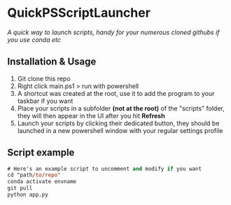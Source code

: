 # QuickPSScriptLauncher
*A quick way to launch scripts, handy for your numerous cloned githubs if you use conda etc*

## Installation & Usage
1. Git clone this repo
2. Right click main.ps1 > run with powershell
3. A shortcut was created at the root, use it to add the program to your taskbar if you want
4. Place your scripts in a subfolder **(not at the root)** of the "scripts" folder, they will then appear in the UI after you hit **Refresh**
5. Launch your scripts by clicking their dedicated button, they should be launched in a new powershell window with your regular settings profile


## Script example
```ps
# Here's an example script to uncomment and modify if you want
cd "path/to/repo"
conda activate envname
git pull
python app.py

```
